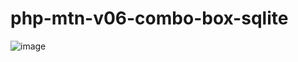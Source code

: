 # php-mtn-v06-combo-box-sqlite

![image](https://github.com/winofsql/php-mtn-v06-combo-box-sqlite/assets/1501327/6ba53428-886c-4697-b767-2fa83a0acc2c)
